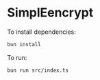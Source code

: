 # SimplEencrypt

To install dependencies:

```bash
bun install
```

To run:

```bash
bun run src/index.ts
```

